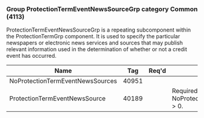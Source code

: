 ### Group ProtectionTermEventNewsSourceGrp category Common (4113)

ProtectionTermEventNewsSourceGrp is a repeating subcomponent within the ProtectionTermGrp component. It is used to specify the particular newspapers or electronic news services and sources that may publish relevant information used in the determination of whether or not a credit event has occurred.

| Name                             | Tag   | Req'd | Documentation                                            |
|----------------------------------|-------|----------|----------------------------------------------------------|
| NoProtectionTermEventNewsSources | 40951 |       |                                                          |
| ProtectionTermEventNewsSource    | 40189 |       | Required if NoProtectionTermEventNewsSources(40951) > 0. |

